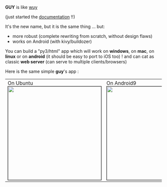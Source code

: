 **GUY** is like [wuy](https://github.com/manatlan/wuy)

(just started the [documentation](https://manatlan.github.io/guy/) !!)

It's the new name, but it is the same thing ... but:

* more robust (complete rewriting from scratch, without design flaws)
* works on Android (with kivy/buildozer)

You can build a "py3/html" app which will work on **windows**, on **mac**, on **linux** or on **android** (it should be easy to port to iOS too) ! and can cat as classic **web server** (can serve to multiple clients/browsers)

Here is the same simple **guy**'s app :
<p align="center">
    <table>
        <tr>
            <td valign="top">
                On Ubuntu<br>
<img src="https://github.com/manatlan/guy/blob/master/wiki/shot_ubuntu.png" width="300" border="1" style="border:1px solid black"/>             </td>
            <td valign="top">
                On Android9<br>
    <img src="https://github.com/manatlan/guy/blob/master/wiki/shot_android9.png" width="300" border="1" style="border:1px solid black"/>                
           </td>
        </tr>
    </table>

</p>
